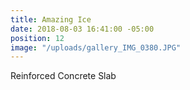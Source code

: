 ```yaml
---
title: Amazing Ice
date: 2018-08-03 16:41:00 -05:00
position: 12
image: "/uploads/gallery_IMG_0380.JPG"
---
```


Reinforced Concrete Slab